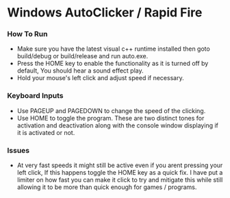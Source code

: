 # Windows AutoClicker / Rapid Fire

### How To Run
- Make sure you have the latest visual c++ runtime installed then goto build/debug or build/release and run auto.exe.
- Press the HOME key to enable the functionality as it is turned off by default, You should hear a sound effect play.
- Hold your mouse's left click and adjust speed if necessary.

### Keyboard Inputs
* Use PAGEUP and PAGEDOWN to change the speed of the clicking.
* Use HOME to toggle the program. These are two distinct tones for activation and deactivation along with the console window displaying if it is activated or not.

### Issues
* At very fast speeds it might still be active even if you arent pressing your left click, If this happens toggle the HOME key as a quick fix. I have put a limiter on how fast you can make it click to try and mitigate this while still allowing it to be more than quick enough for games / programs.

